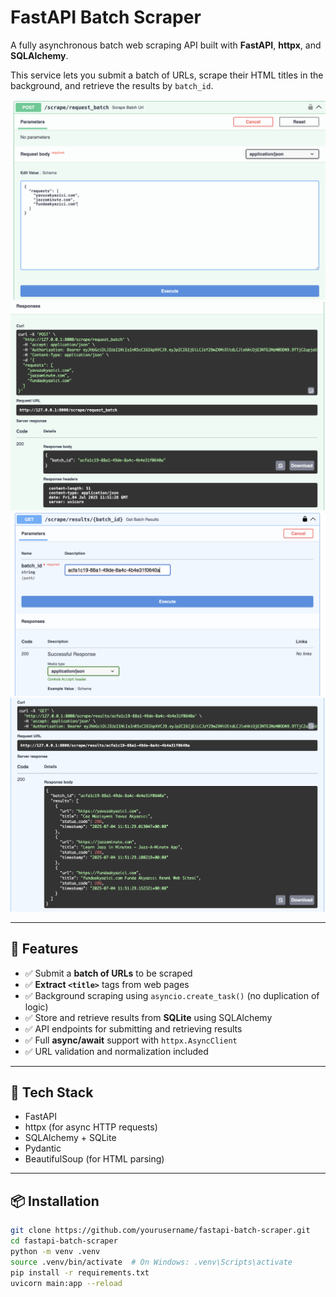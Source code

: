 # FastAPI Batch Scraper

A fully asynchronous batch web scraping API built with **FastAPI**, **httpx**, and **SQLAlchemy**.

This service lets you submit a batch of URLs, scrape their HTML titles in the background, and retrieve the results by `batch_id`.

![Scrape Request](app/assets/scrape_request.png)
![Scrape Response](app/assets/scrape_response.png)
![Batch Scrape Request](app/assets/batch_scrape_request.png)
![Batch Scrape Response](app/assets/batch_scrape_response.png)

---

## 🚀 Features

- ✅ Submit a **batch of URLs** to be scraped
- ✅ **Extract `<title>`** tags from web pages
- ✅ Background scraping using `asyncio.create_task()` (no duplication of logic)
- ✅ Store and retrieve results from **SQLite** using SQLAlchemy
- ✅ API endpoints for submitting and retrieving results
- ✅ Full **async/await** support with `httpx.AsyncClient`
- ✅ URL validation and normalization included

---

## 🔧 Tech Stack

- FastAPI
- httpx (for async HTTP requests)
- SQLAlchemy + SQLite
- Pydantic
- BeautifulSoup (for HTML parsing)

---

## 📦 Installation

```bash
git clone https://github.com/yourusername/fastapi-batch-scraper.git
cd fastapi-batch-scraper
python -m venv .venv
source .venv/bin/activate  # On Windows: .venv\Scripts\activate
pip install -r requirements.txt
uvicorn main:app --reload
````
